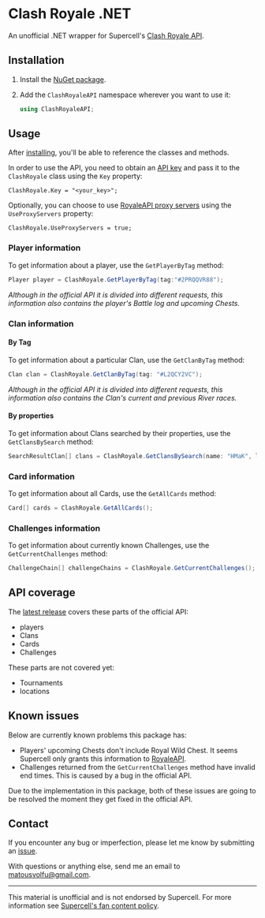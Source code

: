 # Clash Royale .NET
An unofficial .NET wrapper for Supercell's [Clash Royale API](https://developer.clashroyale.com/).

## Installation
1. Install the [NuGet package](https://www.nuget.org/packages/ClashRoyaleDotNet).
2. Add the `ClashRoyaleAPI` namespace wherever you want to use it:

   ```cs
   using ClashRoyaleAPI;
   ```

## Usage
After [installing](#installation), you'll be able to reference the classes and methods.

In order to use the API, you need to obtain an [API key](https://developer.clashroyale.com/#/getting-started) and pass it to the `ClashRoyale` class using the `Key` property:
```
ClashRoyale.Key = "<your_key>";
```

Optionally, you can choose to use [RoyaleAPI proxy servers](https://docs.royaleapi.com/#/proxy) using the `UseProxyServers` property:
```
ClashRoyale.UseProxyServers = true;
```

### Player information
To get information about a player, use the `GetPlayerByTag` method:
```cs
Player player = ClashRoyale.GetPlayerByTag(tag:"#2PRQQVR88");
```
*Although in the official API it is divided into different requests, this information also contains the player's Battle log and upcoming Chests.*

### Clan information

#### By Tag
To get information about a particular Clan, use the `GetClanByTag` method:
```cs
Clan clan = ClashRoyale.GetClanByTag(tag: "#L2QCY2VC");
```
*Although in the official API it is divided into different requests, this information also contains the Clan's current and previous River races.*

#### By properties
To get information about Clans searched by their properties, use the `GetClansBySearch` method:
```cs
SearchResultClan[] clans = ClashRoyale.GetClansBySearch(name: "HMaK", locationID: 57000070, minMembers: 35, maxMembers: 45, minScore: 30000);
```

### Card information
To get information about all Cards, use the `GetAllCards` method:
```cs
Card[] cards = ClashRoyale.GetAllCards();
```

### Challenges information
To get information about currently known Challenges, use the `GetCurrentChallenges` method:
```cs
ChallengeChain[] challengeChains = ClashRoyale.GetCurrentChallenges();
```

## API coverage
The [latest release](https://github.com/matousvolf/clash-royale-dotnet/releases/latest) covers these parts of the official API:
- players
- Clans
- Cards
- Challenges

These parts are not covered yet:
- Tournaments
- locations

## Known issues
Below are currently known problems this package has:
- Players' upcoming Chests don't include Royal Wild Chest. It seems Supercell only grants this information to [RoyaleAPI](https://royaleapi.com/).
- Challenges returned from the `GetCurrentChallenges` method have invalid end times. This is caused by a bug in the official API.

Due to the implementation in this package, both of these issues are going to be resolved the moment they get fixed in the official API.

## Contact
If you encounter any bug or imperfection, please let me know by submitting an [issue](https://github.com/matousvolf/clash-royale-dotnet/issues).

With questions or anything else, send me an email to [matousvolfu@gmail.com](mailto:matousvolfu@gmail.com).

---

This material is unofficial and is not endorsed by Supercell. For more information see [Supercell's fan content policy](https://www.supercell.com/fan-content-policy).
